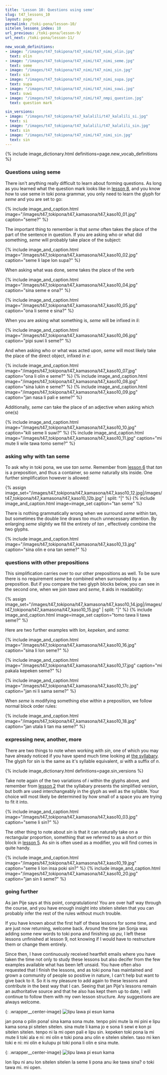 ```yaml
---
title: 'Lesson 10: Questions using seme'
slug: t47_lessons_10
layout: page
permalink: /toki-pona/lesson-10/
sitelen_lessons_index: 10
url_previous: /toki-pona/lesson-9/
url_next: /toki-pona/lesson-11/

new_vocab_definitions:
- image: "/images/t47_tokipona/t47_nimi/t47_nimi_olin.jpg"
  text: olin
- image: "/images/t47_tokipona/t47_nimi/t47_nimi_seme.jpg"
  text: seme
- image: "/images/t47_tokipona/t47_nimi/t47_nimi_sin.jpg"
  text: sin
- image: "/images/t47_tokipona/t47_nimi/t47_nimi_supa.jpg"
  text: supa
- image: "/images/t47_tokipona/t47_nimi/t47_nimi_suwi.jpg"
  text: suwi
- image: "/images/t47_tokipona/t47_nimi/t47_nmpi_question.jpg"
  text: question mark

sin_versions:
- image: "/images/t47_tokipona/t47_kalalili/t47_kalalili_si.jpg"
  text: si
- image: "/images/t47_tokipona/t47_kalalili/t47_kalalili_sin.jpg"
  text: sin
- image: "/images/t47_tokipona/t47_nimi/t47_nimi_sin.jpg"
  text: sin
---
```


{% include image_dictionary.html definitions=page.new_vocab_definitions %}

### Questions using seme

There isn't anything really difficult to learn about forming questions. As long as you learned what the question mark looks like in [lesson 8](/toki-pona/lesson-8/), and you know how to use seme in toki pona grammar, you only need to learn the glyph for _seme_ and you are set to go:

{% include image_and_caption.html image="/images/t47_tokipona/t47_kamasona/t47_kaso10_01.jpg" caption="seme?" %}

The important thing to remember is that _seme_ often takes the place of the part of the sentence in question. If you are asking who or what did something, _seme_ will probably take place of the subject:

{% include image_and_caption.html image="/images/t47_tokipona/t47_kamasona/t47_kaso10_02.jpg" caption="seme li lape lon supa?" %}

When asking what was done, seme takes the place of the verb

{% include image_and_caption.html image="/images/t47_tokipona/t47_kamasona/t47_kaso10_04.jpg" caption="sina seme e ona?" %}

{% include image_and_caption.html image="/images/t47_tokipona/t47_kamasona/t47_kaso10_05.jpg" caption="ona li seme e sina?" %}

When you are asking what something is, _seme_ will be infixed in _li_:

{% include image_and_caption.html image="/images/t47_tokipona/t47_kamasona/t47_kaso10_06.jpg" caption="pipi suwi li seme?" %}

And when asking who or what was acted upon, _seme_ will most likely take the place of the direct object, infixed in _e_:

{% include image_and_caption.html image="/images/t47_tokipona/t47_kamasona/t47_kaso10_07.jpg" caption="ona li olin e seme?" %}
{% include image_and_caption.html image="/images/t47_tokipona/t47_kamasona/t47_kaso10_08.jpg" caption="sina lukin e seme?" %}
{% include image_and_caption.html image="/images/t47_tokipona/t47_kamasona/t47_kaso10_09.jpg" caption="jan nasa li pali e seme?" %}

Additionally, _seme_ can take the place of an adjective when asking which one(s)


{% include image_and_caption.html image="/images/t47_tokipona/t47_kamasona/t47_kaso10_10.jpg" caption="kili seme li suwi?" %}
{% include image_and_caption.html image="/images/t47_tokipona/t47_kamasona/t47_kaso10_11.jpg" caption="mi mute li wile tawa tomo seme?" %}

### asking why with tan seme

To ask why in toki pona, we use _tan seme_.  Remember from [lesson 6](/toki-pona/lesson-6/) that _tan_ is a preposition, and thus a container, so _seme_ naturally sits inside. One further simplification however is allowed:

{% assign image_set="/images/t47_tokipona/t47_kamasona/t47_kaso10_12.jpg|/images/t47_tokipona/t47_kamasona/t47_kaso10_12b.jpg" | split: "|" %}
{% include image_and_caption.html image=image_set caption="tan seme" %}

There is nothing grammatically wrong when we surround _seme_ within tan, but sometimes the double line draws too much unnecessary attention. By enlarging _seme_ slightly we fill the entirety of _tan_ , effectively combine the two glyphs.

{% include image_and_caption.html image="/images/t47_tokipona/t47_kamasona/t47_kaso10_13.jpg" caption="sina olin e ona tan seme?" %}

### questions with other prepositions

This simplification carries over to our other prepositions as well. To be sure there is no requirement _seme_ be combined when surrounded by a preposition.  But if you compare the two glyph blocks below, you can see in the second one, when we join _tawa_ and _seme_, it aids in readability:

{% assign image_set="/images/t47_tokipona/t47_kamasona/t47_kaso10_14.jpg|/images/t47_tokipona/t47_kamasona/t47_kaso10_15.jpg" | split: "|" %}
{% include image_and_caption.html image=image_set caption="tomo tawa li tawa seme?" %}

Here are two further examples with _lon_, _kepeken_, and _sama_:

{% include image_and_caption.html image="/images/t47_tokipona/t47_kamasona/t47_kaso10_16.jpg" caption="sina li lon seme?" %}

{% include image_and_caption.html image="/images/t47_tokipona/t47_kamasona/t47_kaso10_17.jpg" caption="mi pakala kepeken seme?" %}

{% include image_and_caption.html image="/images/t47_tokipona/t47_kamasona/t47_kaso10_17c.jpg" caption="jan ni li sama seme?" %}

When _seme_ is modifying something else within a preposition, we follow normal block order rules:

{% include image_and_caption.html image="/images/t47_tokipona/t47_kamasona/t47_kaso10_18.jpg" caption="jan utala li tan ma seme?" %}

### expressing new, another, more

There are two things to note when working with _sin_, one of which you may have already noticed if you have spend much time looking at [the syllabary](/toki-pona/dictionaries/syllabary/). The glyph for sin is the same as it's syllable equivalent, _si_ with a suffix of _n_.

{% include image_dictionary.html definitions=page.sin_versions %}

Take note again of the two variations of _i_ within the glyphs above, and remember from [lesson 2](/toki-pona/lesson-2/) that the syllabary presents the simplified version, but both are used interchangeably in the glyph as well as the syllable. Your choice will most likely be determined by how small of a space you are trying to fit it into.

{% include image_and_caption.html image="/images/t47_tokipona/t47_kamasona/t47_kaso10_03.jpg" caption="seme li sin?" %}

The other thing to note about _sin_ is that it can naturally take on a rectangular proportion, something that we referred to as a short or thin block in [lesson 5](/toki-pona/lesson-5/). As _sin_ is often used as a modifier, you will find comes in quite handy.

{% include image_and_caption.html image="/images/t47_tokipona/t47_kamasona/t47_kaso10_19.jpg" caption="seme li lon insa poki sin?" %}
{% include image_and_caption.html image="/images/t47_tokipona/t47_kamasona/t47_kaso10_20.jpg" caption="jan sin li seme?" %}

### going further

As jan Pije says at this point, congratulations! You are over half way through the course, and you have enough insight into sitelen sitelen that you can probably infer the rest of the rules without much trouble.

If you have known about the first half of these lessons for some time, and are just now returning, welcome back. Around the time jan Sonja was adding some new words to toki pona and finishing up _pu_, I left these lessons unfinished at lesson 9, not knowing if I would have to restructure them or change them entirely.

Since then, I have continuously received heartfelt emails where you have taken the time not only to study these lessons but also decifer from the few examples available what has been left unsaid. You have often also requested that I finish the lessons, and as toki pona has maintained and grown a community of people so positive in nature, I can't help but want to give back to it. So it is my pleasure to add again to these lessons and contribute in the best way that I can. Seeing that jan Pije's lessons remain an authoritative source and that he also has kept them up to date, I will continue to follow them with my own lesson structure. Any suggestions are always welcome.

{: .wrapper__center-image}
![lipu lawa pi esun kama](/images/t47/t47.200721_1.jpg)

jan pona o pilin pona! sina kama sona mute. tenpo pini mute la mi pini e lipu kama sona pi sitelen sitelen. sina mute li kama jo e sona li sewi e kon pi sitelen sitelen. tenpo ni la mi open pali e lipu sin.  kepeken toki pona la mi mute li toki ala e ni: mi olin e toki pona anu olin e sitelen sitelen. taso mi ken toki e ni: mi olin e kulupu pi toki pona li olin e sina mute.

{: .wrapper__center-image}
![lipu lawa pi esun kama](/images/t47/t47.200721_2.jpg)

lon lipu ni anu lon sitelen sitelen la seme li pona anu ike tawa sina? o toki tawa mi. mi open.

